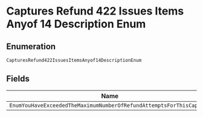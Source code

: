 
# Captures Refund 422 Issues Items Anyof 14 Description Enum

## Enumeration

`CapturesRefund422IssuesItemsAnyof14DescriptionEnum`

## Fields

| Name |
|  --- |
| `EnumYouHaveExceededTheMaximumNumberOfRefundAttemptsForThisCapture` |

